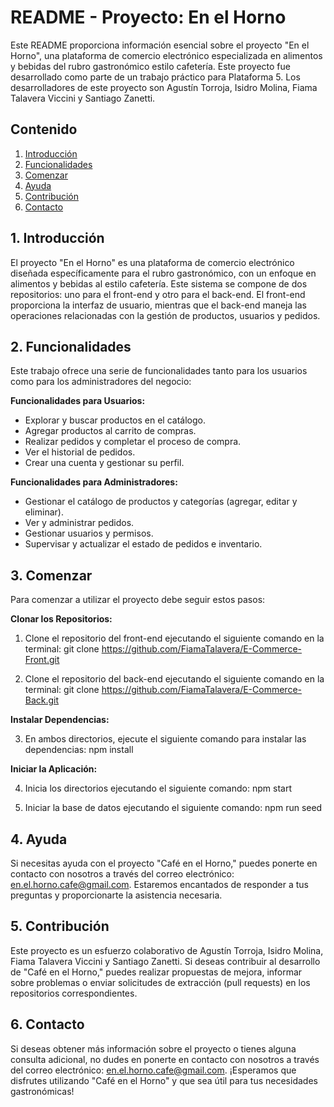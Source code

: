 # README - Proyecto: En el Horno

Este README proporciona información esencial sobre el proyecto "En el Horno", una plataforma de comercio electrónico especializada en alimentos y bebidas del rubro gastronómico estilo cafetería. Este proyecto fue desarrollado como parte de un trabajo práctico para Plataforma 5. Los desarrolladores de este proyecto son Agustín Torroja, Isidro Molina, Fiama Talavera Viccini y Santiago Zanetti.

## Contenido

1. [Introducción](#introducción)
2. [Funcionalidades](#funcionalidades)
3. [Comenzar](#comenzar)
4. [Ayuda](#ayuda)
5. [Contribución](#contribución)
6. [Contacto](#contacto)

## 1. Introducción

El proyecto "En el Horno" es una plataforma de comercio electrónico diseñada específicamente para el rubro gastronómico, con un enfoque en alimentos y bebidas al estilo cafetería. Este sistema se compone de dos repositorios: uno para el front-end y otro para el back-end. El front-end proporciona la interfaz de usuario, mientras que el back-end maneja las operaciones relacionadas con la gestión de productos, usuarios y pedidos.

## 2. Funcionalidades

Este trabajo ofrece una serie de funcionalidades tanto para los usuarios como para los administradores del negocio:

**Funcionalidades para Usuarios:**
- Explorar y buscar productos en el catálogo.
- Agregar productos al carrito de compras.
- Realizar pedidos y completar el proceso de compra.
- Ver el historial de pedidos.
- Crear una cuenta y gestionar su perfil.

**Funcionalidades para Administradores:**
- Gestionar el catálogo de productos y categorías (agregar, editar y eliminar).
- Ver y administrar pedidos.
- Gestionar usuarios y permisos.
- Supervisar y actualizar el estado de pedidos e inventario.

## 3. Comenzar

Para comenzar a utilizar el proyecto debe seguir estos pasos:

**Clonar los Repositorios:**
1. Clone el repositorio del front-end ejecutando el siguiente comando en la terminal:
git clone https://github.com/FiamaTalavera/E-Commerce-Front.git

2. Clone el repositorio del back-end ejecutando el siguiente comando en la terminal:
git clone https://github.com/FiamaTalavera/E-Commerce-Back.git


**Instalar Dependencias:**

3. En ambos directorios, ejecute el siguiente comando para instalar las dependencias:
npm install


**Iniciar la Aplicación:**

4. Inicia los directorios ejecutando el siguiente comando:
npm start

5. Iniciar la base de datos ejecutando el siguiente comando:
npm run seed


## 4. Ayuda

Si necesitas ayuda con el proyecto "Café en el Horno," puedes ponerte en contacto con nosotros a través del correo electrónico: [en.el.horno.cafe@gmail.com](mailto:en.el.horno.cafe@gmail.com). Estaremos encantados de responder a tus preguntas y proporcionarte la asistencia necesaria.

## 5. Contribución

Este proyecto es un esfuerzo colaborativo de Agustín Torroja, Isidro Molina, Fiama Talavera Viccini y Santiago Zanetti. Si deseas contribuir al desarrollo de "Café en el Horno," puedes realizar propuestas de mejora, informar sobre problemas o enviar solicitudes de extracción (pull requests) en los repositorios correspondientes.

## 6. Contacto

Si deseas obtener más información sobre el proyecto o tienes alguna consulta adicional, no dudes en ponerte en contacto con nosotros a través del correo electrónico: [en.el.horno.cafe@gmail.com](mailto:en.el.horno.cafe@gmail.com). ¡Esperamos que disfrutes utilizando "Café en el Horno" y que sea útil para tus necesidades gastronómicas!
